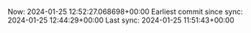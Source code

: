Now: 2024-01-25 12:52:27.068698+00:00 Earliest commit since sync: 2024-01-25 12:44:29+00:00 Last sync: 2024-01-25 11:51:43+00:00
